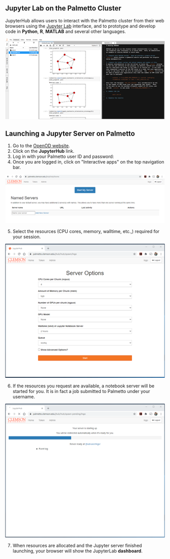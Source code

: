 ## Jupyter Lab on the Palmetto Cluster

JupyterHub allows users to interact with the Palmetto cluster
from their web browsers using the [Jupyter Lab](http://jupyter.org/) interface,
and to prototype and develop code in **Python**, **R**, **MATLAB** and several other languages.

<img src="../../../images/ood/apps/jupyter/jupyterlab.png" style="width:1000px">

## Launching a Jupyter Server on Palmetto

1. Go to the [OpenOD website](https://openod02.palmetto.clemson.edu/).
2. Click on the **JupyterHub** link. 
3. Log in with your Palmetto user ID and password:
4. Once you are logged in, click on "Interactive apps" on the top navigation bar.

<img src="../../../images/ood/apps//jupyter/jupyter_login.png" style="width:600px">

5. Select the resources (CPU cores, memory, walltime, etc.,) required for your session.

<img src="../../../images/ood/apps/jupyter/jupyter_queue.png" style="width:600px">

6. If the resources you request are available, a notebook server will be started for you.
It is in fact a job submitted to Palmetto under your username. 

<img src="../../../images/ood/apps/jupyter/jupyter_startup.png" style="width:600px">

7. When resources are allocated and the Jupyter server finished launching, your browser
will show the JupyterLab **dashboard**.







